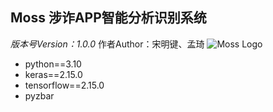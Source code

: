 ## Moss 涉诈APP智能分析识别系统
*版本号Version：1.0.0*
作者Author：宋明键、孟琦
![Moss Logo](/imgs/2024-07-17/EOc6jTB4HqtAE68E.png)

 - python==3.10
 - keras==2.15.0
 - tensorflow==2.15.0
 - pyzbar



<!--stackedit_data:
eyJoaXN0b3J5IjpbMTA1ODAxNTE4NV19
-->